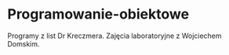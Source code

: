 # Programowanie-obiektowe
Programy z list Dr Kreczmera. Zajęcia laboratoryjne z Wojciechem Domskim.
